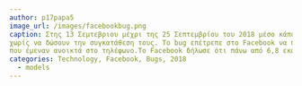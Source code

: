 ```yaml
---
author: p17papa5
image_url: /images/facebookbug.png
caption: Στης 13 Σεμτεβριου μέχρι της 25 Σεπτεμβρίου του 2018 μέσο κάποιου bug το Facebook έπαιρνε φωτογραφίες από τους χρήστες
χωρίς να δώσουν την συγκατάθεση τους. Το bug επέτρεπε στο Facebook να παίρνει εικόνες και storys από third-party προγράμματα και εφαρμογές
που έμεναν ανοικτά στο τηλέφωνο.Το Facebook δήλωσε ότι πάνω από 6,8 εκατομμύρια χρήστες επηρεαστήκαν από το συγκεκριμένο bug.
categories: Technology, Facebook, Bugs, 2018
  - models
---
```

